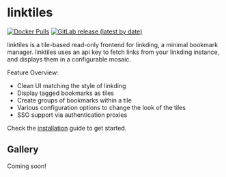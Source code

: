 # linktiles 

[![Docker Pulls](https://img.shields.io/docker/pulls/haumea/linktiles)](https://hub.docker.com/r/haumea/linktiles/)
[![GitLab release (latest by date)](https://img.shields.io/gitlab/v/release/haondt/linktiles)](https://gitlab.com/haondt/linktiles/-/releases/permalink/latest)

linktiles is a tile-based read-only frontend for linkding, a minimal bookmark manager. linktiles uses an api key to fetch links from your linkding instance, and displays them in a configurable mosaic.

Feature Overview:

- Clean UI matching the style of linkding
- Display tagged bookmarks as tiles
- Create groups of bookmarks within a tile
- Various configuration options to change the look of the tiles
- SSO support via authentication proxies

Check the [installation](./installation.md) guide to get started.

## Gallery

Coming soon!
